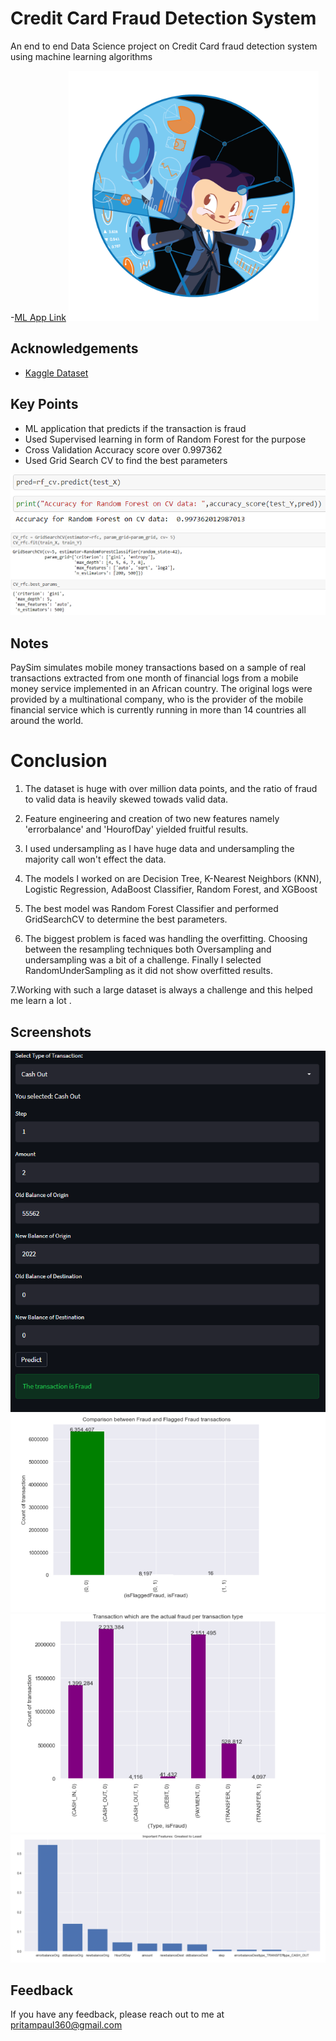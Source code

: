 
# Credit Card Fraud Detection System

An end to end Data Science project on Credit Card fraud detection system using machine learning algorithms

-[ML App Link](https://creditcardfrauddetectionpp.herokuapp.com/#credit-card-fraud-detection)
<img src="images/Fintechtocat.png" width="400" >

## Acknowledgements

 - [Kaggle Dataset](https://www.kaggle.com/ealaxi/paysim1)
 
## Key Points

- ML application that predicts if the transaction is fraud
- Used Supervised learning in form of Random Forest for the purpose 
- Cross Validation Accuracy score over 0.997362  
- Used Grid Search CV to find the best parameters

![](images/2Capture.PNG)
![](images/3Capture.PNG)

  
## Notes

PaySim simulates mobile money transactions based on a sample of real transactions extracted from one month of financial logs from a mobile money service implemented in an African country. The original logs were provided by a multinational company, who is the provider of the mobile financial service which is currently running in more than 14 countries all around the world.





# Conclusion
1. The dataset is huge with over million data points, and the ratio of fraud to valid data is heavily skewed towads valid data.

2. Feature engineering and creation of two new features namely 'errorbalance' and 'HourofDay' yielded fruitful results.

3. I used undersampling as I have huge data and undersampling the majority call won't effect the data.

4. The models I worked on are Decision Tree, K-Nearest Neighbors (KNN), Logistic Regression, AdaBoost Classifier, Random Forest, and XGBoost

5. The best model was Random Forest Classifier and performed GridSearchCV to determine the best parameters.

6. The biggest problem is faced was handling the overfitting. Choosing between the resampling techniques both Oversampling and undersampling was a bit of a challenge. Finally I selected RandomUnderSampling as it did not show overfitted results. 

7.Working with such a large dataset is always a challenge and this helped me learn a lot .
  
## Screenshots


![](images/Capture.PNG)
![](images/4Capture.PNG)
![](images/5Capture.PNG)
![](images/6Capture.PNG)  



## Feedback

If you have any feedback, please reach out to me at pritampaul360@gmail.com
